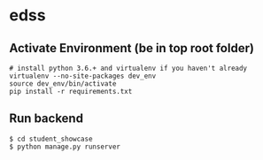 # edss

## Activate Environment (be in top root folder)
```
# install python 3.6.+ and virtualenv if you haven't already
virtualenv --no-site-packages dev_env
source dev_env/bin/activate
pip install -r requirements.txt
```

## Run backend
```
$ cd student_showcase
$ python manage.py runserver
```
